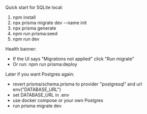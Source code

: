 Quick start for SQLite local:

1. npm install
2. npx prisma migrate dev --name init
3. npx prisma generate
4. npm run prisma:seed
5. npm run dev

Health banner:
- If the UI says "Migrations not applied" click "Run migrate"
- Or run: npm run prisma:deploy

Later if you want Postgres again:
- revert prisma/schema.prisma to provider "postgresql" and url env("DATABASE_URL")
- set DATABASE_URL in .env
- use docker compose or your own Postgres
- run prisma migrate dev